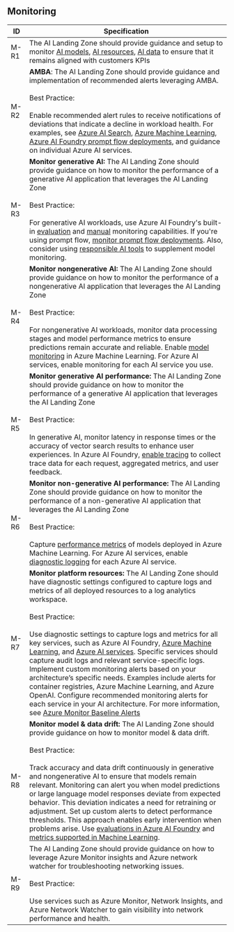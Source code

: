 ## Monitoring

| ID   | Specification |
|------|--------------|
| M-R1 | The AI Landing Zone should provide guidance and setup to monitor [AI models](https://learn.microsoft.com/en-us/azure/cloud-adoption-framework/scenarios/ai/platform/management#manage-ai-models), [AI resources](https://learn.microsoft.com/en-us/azure/cloud-adoption-framework/scenarios/ai/platform/management#manage-ai-operations), [AI data](https://learn.microsoft.com/en-us/azure/cloud-adoption-framework/scenarios/ai/platform/management#manage-ai-data) to ensure that it remains aligned with customers KPIs |
| M-R2 | **AMBA**: The AI Landing Zone should provide guidance and implementation of recommended alerts leveraging AMBA.<br><br>Best Practice:<br><br>Enable recommended alert rules to receive notifications of deviations that indicate a decline in workload health. For examples, see [Azure AI Search](https://learn.microsoft.com/en-us/azure/search/monitor-azure-cognitive-search#azure-ai-search-alert-rules), [Azure Machine Learning](https://learn.microsoft.com/en-us/azure/machine-learning/monitor-azure-machine-learning), [Azure AI Foundry prompt flow deployments](https://learn.microsoft.com/en-us/azure/ai-studio/how-to/monitor-quality-safety?tabs=azure-studio), and guidance on individual Azure AI services. |
| M-R3 | **Monitor generative AI:** The AI Landing Zone should provide guidance on how to monitor the performance of a generative AI application that leverages the AI Landing Zone<br><br>Best Practice:<br><br>For generative AI workloads, use Azure AI Foundry's built-in [evaluation](https://learn.microsoft.com/en-us/azure/ai-studio/concepts/evaluation-metrics-built-in) and [manual](https://learn.microsoft.com/en-us/azure/ai-studio/how-to/evaluate-prompts-playground) monitoring capabilities. If you're using prompt flow, [monitor prompt flow deployments](https://learn.microsoft.com/en-us/azure/ai-studio/how-to/develop/trace-production-sdk). Also, consider using [responsible AI tools](https://github.com/microsoft/responsible-ai-toolbox#introducing-responsible-ai-dashboard) to supplement model monitoring. |
| M-R4 | **Monitor nongenerative AI:** The AI Landing Zone should provide guidance on how to monitor the performance of a nongenerative AI application that leverages the AI Landing Zone<br><br>Best Practice:<br><br>For nongenerative AI workloads, monitor data processing stages and model performance metrics to ensure predictions remain accurate and reliable. Enable [model monitoring](https://learn.microsoft.com/en-us/azure/machine-learning/concept-model-monitoring) in Azure Machine Learning. For Azure AI services, enable monitoring for each AI service you use. |
| M-R5 | **Monitor generative AI performance:** The AI Landing Zone should provide guidance on how to monitor the performance of a generative AI application that leverages the AI Landing Zone<br><br>Best Practice:<br><br>In generative AI, monitor latency in response times or the accuracy of vector search results to enhance user experiences. In Azure AI Foundry, [enable tracing](https://learn.microsoft.com/en-us/azure/ai-studio/how-to/develop/trace-local-sdk) to collect trace data for each request, aggregated metrics, and user feedback. |
| M-R6 | **Monitor non-generative AI performance:** The AI Landing Zone should provide guidance on how to monitor the performance of a non-generative AI application that leverages the AI Landing Zone<br><br>Best Practice:<br><br>Capture [performance metrics](https://learn.microsoft.com/en-us/azure/machine-learning/how-to-monitor-model-performance#set-up-model-performance-monitoring) of models deployed in Azure Machine Learning. For Azure AI services, enable [diagnostic logging](https://learn.microsoft.com/en-us/azure/ai-services/diagnostic-logging) for each Azure AI service. |
| M-R7 | **Monitor platform resources:** The AI Landing Zone should have diagnostic settings configured to capture logs and metrics of all deployed resources to a log analytics workspace.<br><br>Best Practice:<br><br>Use diagnostic settings to capture logs and metrics for all key services, such as Azure AI Foundry, [Azure Machine Learning](https://learn.microsoft.com/en-us/azure/machine-learning/monitor-azure-machine-learning), and [Azure AI services](https://learn.microsoft.com/en-us/azure/ai-services/diagnostic-logging). Specific services should capture audit logs and relevant service-specific logs. Implement custom monitoring alerts based on your architecture’s specific needs. Examples include alerts for container registries, Azure Machine Learning, and Azure OpenAI. Configure recommended monitoring alerts for each service in your AI architecture. For more information, see [Azure Monitor Baseline Alerts](https://azure.github.io/azure-monitor-baseline-alerts/patterns/artificial-intelligence/) |
| M-R8 | **Monitor model & data drift:** The AI Landing Zone should provide guidance on how to monitor model & data drift.<br><br>Best Practice:<br><br>Track accuracy and data drift continuously in generative and nongenerative AI to ensure that models remain relevant. Monitoring can alert you when model predictions or large language model responses deviate from expected behavior. This deviation indicates a need for retraining or adjustment. Set up custom alerts to detect performance thresholds. This approach enables early intervention when problems arise. Use [evaluations in Azure AI Foundry](https://learn.microsoft.com/en-us/azure/ai-studio/concepts/evaluation-approach-gen-ai) and [metrics supported in Machine Learning](https://learn.microsoft.com/en-us/azure/machine-learning/concept-model-monitoring). |
| M-R9 | The AI Landing Zone should provide guidance on how to leverage Azure Monitor insights and Azure network watcher for troubleshooting networking issues.<br><br>Best Practice:<br><br>Use services such as Azure Monitor, Network Insights, and Azure Network Watcher to gain visibility into network performance and health. |

